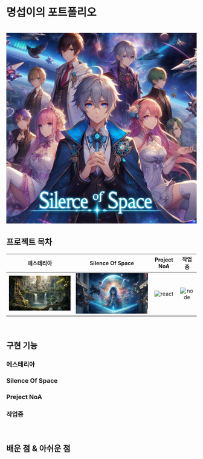 # 명섭이의 포트폴리오

<p style="text-align:=center;">
  <br>
  <img src="./images/Title_sub_2_7.jpg">
  <br>
</p>

## 프로젝트 목차


| 에스테리아 | Silence Of Space |  Project NoA   |  작업중   |
| :--------: | :--------: | :------: | :-----: |
|   ![js]    |   ![ts]    | ![react] | ![node] |

<br>

## 구현 기능

### 에스테리아

### Silence Of Space

### Preject NoA

### 작업중

<br>

## 배운 점 & 아쉬운 점

<p style="text-align:=justify;">

</p>

<br>

[js]: /images/TITLE_1.jpg
[ts]: /images/Title_2.png
[react]: /images/
[node]: /images/



